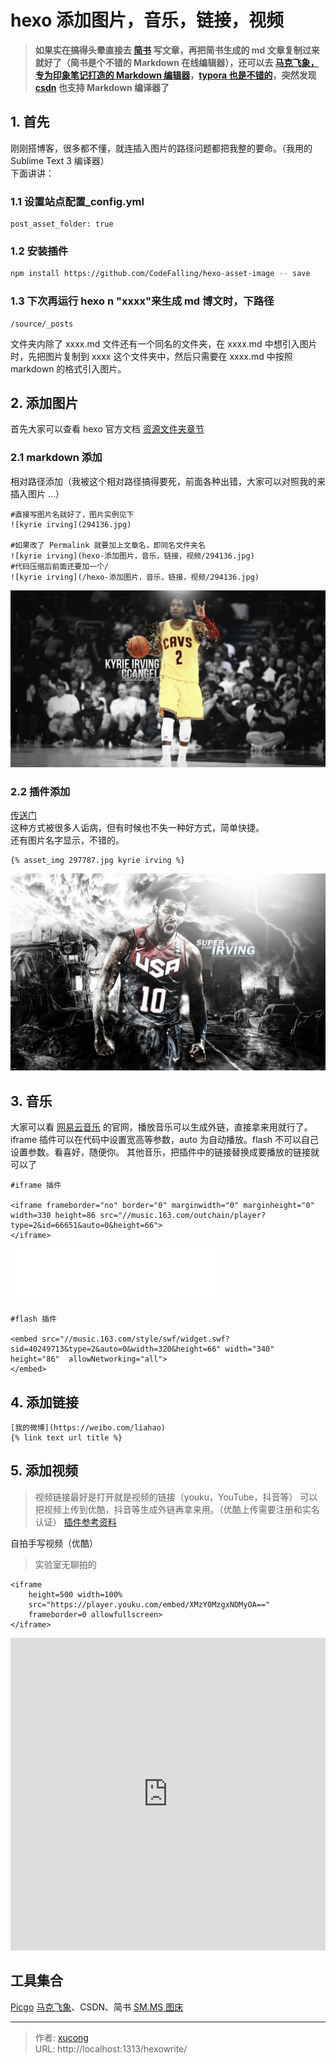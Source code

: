 # hexo 添加图片，音乐，链接，视频


> **如果实在搞得头晕直接去 [简书](https://www.jianshu.com/) 写文章，再把简书生成的 md 文章复制过来就好了（简书是个不错的 Markdown 在线编辑器），还可以去 [马克飞象，专为印象笔记打造的 Markdown 编辑器](https://maxiang.io/)，[typora 也是不错的](https://www.typora.io/#)，突然发现 [csdn](https://www.csdn.net/) 也支持 Markdown 编译器了**

<!--more-->

## 1. 首先

刚刚搭博客，很多都不懂，就连插入图片的路径问题都把我整的要命。（我用的 Sublime Text 3 编译器）  
下面讲讲：

### 1.1 设置站点配置\_config.yml

```
post_asset_folder: true
```

### 1.2 安装插件

```bash
npm install https://github.com/CodeFalling/hexo-asset-image -- save
```

### 1.3 下次再运行 hexo n "xxxx"来生成 md 博文时，下路径

```
/source/_posts
```

文件夹内除了 xxxx.md 文件还有一个同名的文件夹，在 xxxx.md 中想引入图片时，先把图片复制到 xxxx 这个文件夹中，然后只需要在 xxxx.md 中按照 markdown 的格式引入图片。

## 2. 添加图片

首先大家可以查看 hexo 官方文档 [资源文件夹章节](https://hexo.io/zh-cn/docs/asset-folders.html)

### 2.1 markdown 添加

相对路径添加（我被这个相对路径搞得要死，前面各种出错，大家可以对照我的来插入图片 ...）

```
#直接写图片名就好了，图片实例见下
![kyrie irving](294136.jpg)

#如果改了 Permalink 就要加上文章名，即同名文件夹名
![kyrie irving](hexo-添加图片，音乐，链接，视频/294136.jpg)
#代码压缩后前面还要加一个/
![kyrie irving](/hexo-添加图片，音乐，链接，视频/294136.jpg)

```

![kyrie irving](images/294136.jpg)

### 2.2 插件添加

[传送门](https://mr-houzi.github.io/2017/10/24/Hexo-asset-img/)  
这种方式被很多人诟病，但有时候也不失一种好方式，简单快捷。  
还有图片名字显示，不错的。

```
{% asset_img 297787.jpg kyrie irving %}
```

![kyrie irving](images/297787.jpg)

## 3. 音乐

大家可以看 [网易云音乐](https://music.163.com) 的官网，播放音乐可以生成外链，直接拿来用就行了。iframe 插件可以在代码中设置宽高等参数，auto 为自动播放。flash 不可以自己设置参数。看喜好，随便你。
其他音乐，把插件中的链接替换成要播放的链接就可以了

```
#iframe 插件

<iframe frameborder="no" border="0" marginwidth="0" marginheight="0" width=330 height=86 src="//music.163.com/outchain/player?type=2&id=66651&auto=0&height=66">
</iframe>
```

<iframe frameborder="no" border="0" marginwidth="0" marginheight="0" width=330 height=86 src="//music.163.com/outchain/player?type=2&id=66651&auto=0&height=66"></iframe>

```
#flash 插件

<embed src="//music.163.com/style/swf/widget.swf?sid=40249713&type=2&auto=0&width=320&height=66" width="340" height="86"  allowNetworking="all">
</embed>
```

## 4. 添加链接

```
[我的微博](https://weibo.com/liahao)
{% link text url title %}
```

## 5. 添加视频

> 视频链接最好是打开就是视频的链接（youku，YouTube，抖音等）
> 可以把视频上传到优酷，抖音等生成外链再拿来用。（优酷上传需要注册和实名认证）
> [插件参考资料](https://lruihao.cn/posts/nextplugin/)

自拍手写视频（优酷）

> 实验室无聊拍的

```
<iframe
	height=500 width=100%
	src="https://player.youku.com/embed/XMzY0MzgxNDMyOA=="
	frameborder=0 allowfullscreen>
</iframe>
```

<iframe 
	height=500 width=100% 
	src="https://player.youku.com/embed/XMzY0MzgxNDMyOA==" 
	frameborder=0 allowfullscreen>
</iframe>

## 工具集合

[Picgo](https://picgo.github.io/PicGo-Doc/zh/)
[马克飞象](https://maxiang.io/)、CSDN、简书
[SM.MS 图床](https://sm.ms/)


---

> 作者: [xucong](https://shiqustudio.github.io/)  
> URL: http://localhost:1313/hexowrite/  

